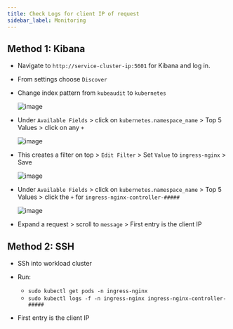 ```yaml
---
title: Check Logs for client IP of request
sidebar_label: Monitoring
---
```



## Method 1: Kibana
- Navigate to `http://service-cluster-ip:5601` for Kibana and log in.
- From settings choose `Discover`
- Change index pattern from `kubeaudit` to `kubernetes`

    ![image](https://user-images.githubusercontent.com/60857664/121914319-72063380-cd32-11eb-8321-b23f7af2f6a6.png)

- Under `Available Fields` > click on `kubernetes.namespace_name` > Top 5 Values > click on any `+` 

    ![image](https://user-images.githubusercontent.com/60857664/121915237-52bbd600-cd33-11eb-8d87-617c1544925a.png)

- This creates a filter on top > `Edit Filter` > Set `Value` to `ingress-nginx` > Save

    ![image](https://user-images.githubusercontent.com/60857664/121915407-7a12a300-cd33-11eb-947c-e7140ce5f8f8.png)

- Under `Available Fields` > click on `kubernetes.namespace_name` > Top 5 Values > click the `+` for `ingress-nginx-controller-#####`

    ![image](https://user-images.githubusercontent.com/60857664/121915864-e7becf00-cd33-11eb-80fd-4d0192919980.png)


- Expand a request > scroll to `message` > First entry is the client IP



## Method 2: SSH 

- SSh into workload cluster
- Run:
    - `sudo kubectl get pods -n ingress-nginx`
    - `sudo kubectl logs -f -n ingress-nginx ingress-nginx-controller-#####`

- First entry is the client IP